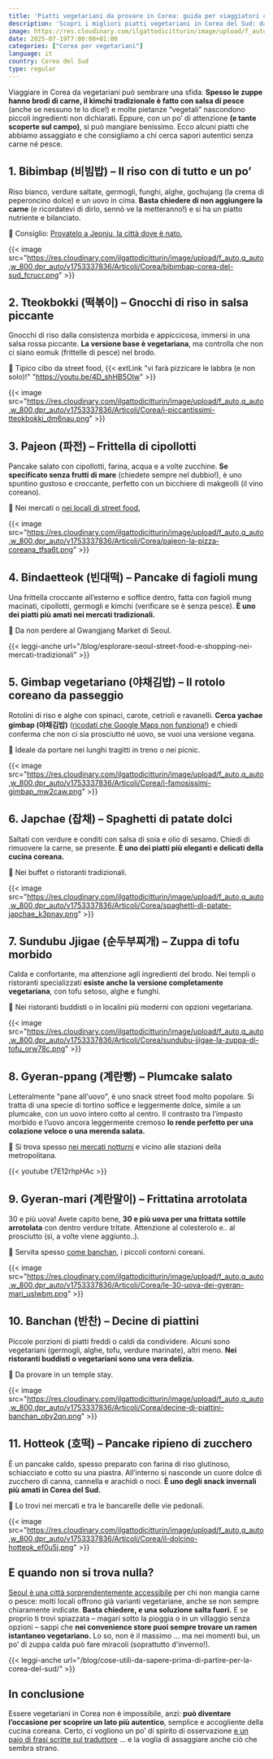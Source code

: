 ```yaml
---
title: 'Piatti vegetariani da provare in Corea: guida per viaggiatori curiosi e affamati'
description: 'Scopri i migliori piatti vegetariani in Corea del Sud: dal bibimbap al tteokbokki, guida pratica con consigli per viaggiatori. Sapori autentici senza carne né pesce!'
image: https://res.cloudinary.com/ilgattodicitturin/image/upload/f_auto,q_auto,w_800,dpr_auto/v1753337749/Articoli/Corea/corea-del-sud-guida-per-vegetariani_nafeth.png
date: 2025-07-19T7:00:00+01:00
categories: ["Corea per vegetariani"]
language: it
country: Corea del Sud
type: regular  
---
```


Viaggiare in Corea da vegetariani può sembrare una sfida. **Spesso le zuppe hanno brodi di carne, il kimchi tradizionale è fatto con salsa di pesce** (anche se nessuno te lo dice!) e molte pietanze “vegetali” nascondono piccoli ingredienti non dichiarati. Eppure, con un po’ di attenzione **(e tante scoperte sul campo)**, si può mangiare benissimo.
Ecco alcuni piatti che abbiamo assaggiato e che consigliamo a chi cerca sapori autentici senza carne né pesce.

## 1. Bibimbap (비빔밥) – Il riso con di tutto e un po’
Riso bianco, verdure saltate, germogli, funghi, alghe, gochujang (la crema di peperoncino dolce) e un uovo in cima. **Basta chiedere di non aggiungere la carne** (e ricordatevi di dirlo, sennò ve la metteranno!) e si ha un piatto nutriente e bilanciato.

📍 Consiglio: [Provatelo a Jeonju, la città dove è nato.](/blog/jeonju-un-viaggio-nella-cultura-e-nei-sapori-della-corea-del-sud)

{{< image src="https://res.cloudinary.com/ilgattodicitturin/image/upload/f_auto,q_auto,w_800,dpr_auto/v1753337836/Articoli/Corea/bibimbap-corea-del-sud_fcrucr.png" >}}

## 2. Tteokbokki (떡볶이) – Gnocchi di riso in salsa piccante
Gnocchi di riso dalla consistenza morbida e appiccicosa, immersi in una salsa rossa piccante. **La versione base è vegetariana**, ma controlla che non ci siano eomuk (frittelle di pesce) nel brodo.

📍 Tipico cibo da street food, {{< extLink "vi farà pizzicare le labbra (e non solo)!" "https://youtu.be/4D_shHB5OIw" >}}

{{< image src="https://res.cloudinary.com/ilgattodicitturin/image/upload/f_auto,q_auto,w_800,dpr_auto/v1753337836/Articoli/Corea/i-piccantissimi-tteokbokki_dm6nau.png" >}}

## 3. Pajeon (파전) – Frittella di cipollotti
Pancake salato con cipollotti, farina, acqua e a volte zucchine. **Se specificato senza frutti di mare** (chiedete sempre nel dubbio!), è uno spuntino gustoso e croccante, perfetto con un bicchiere di makgeolli (il vino coreano).

📍 Nei mercati o [nei locali di street food.](/blog/esplorare-seoul-street-food-e-shopping-nei-mercati-tradizionali)

{{< image src="https://res.cloudinary.com/ilgattodicitturin/image/upload/f_auto,q_auto,w_800,dpr_auto/v1753337836/Articoli/Corea/pajeon-la-pizza-coreana_tfsa6t.png" >}}

## 4. Bindaetteok (빈대떡) – Pancake di fagioli mung
Una frittella croccante all’esterno e soffice dentro, fatta con fagioli mung macinati, cipollotti, germogli e kimchi (verificare se è senza pesce). **È uno dei piatti più amati nei mercati tradizionali.**

📍 Da non perdere al Gwangjang Market di Seoul.

{{< leggi-anche url="/blog/esplorare-seoul-street-food-e-shopping-nei-mercati-tradizionali" >}}

## 5. Gimbap vegetariano (야채김밥) – Il rotolo coreano da passeggio 
Rotolini di riso e alghe con spinaci, carote, cetrioli e ravanelli. **Cerca yachae gimbap (야채김밥)** ([ricodati che Google Maps non funziona!](/blog/corea-del-sud-le-app-da-avere-per-viaggiare-senza-problemi)) e chiedi conferma che non ci sia prosciutto né uovo, se vuoi una versione vegana.

📍 Ideale da portare nei lunghi tragitti in treno o nei picnic.

{{< image src="https://res.cloudinary.com/ilgattodicitturin/image/upload/f_auto,q_auto,w_800,dpr_auto/v1753337836/Articoli/Corea/i-famosissimi-gimbap_mw2caw.png" >}}

## 6. Japchae (잡채) – Spaghetti di patate dolci
Saltati con verdure e conditi con salsa di soia e olio di sesamo. Chiedi di rimuovere la carne, se presente. **È uno dei piatti più eleganti e delicati della cucina coreana.**

📍 Nei buffet o ristoranti tradizionali.

{{< image src="https://res.cloudinary.com/ilgattodicitturin/image/upload/f_auto,q_auto,w_800,dpr_auto/v1753337836/Articoli/Corea/spaghetti-di-patate-japchae_k3pnay.png" >}}

## 7. Sundubu Jjigae (순두부찌개) – Zuppa di tofu morbido
Calda e confortante, ma attenzione agli ingredienti del brodo. Nei templi o ristoranti specializzati **esiste anche la versione completamente vegetariana**, con tofu setoso, alghe e funghi.

📍 Nei ristoranti buddisti o in localini più moderni con opzioni vegetariana.

{{< image src="https://res.cloudinary.com/ilgattodicitturin/image/upload/f_auto,q_auto,w_800,dpr_auto/v1753337836/Articoli/Corea/sundubu-jjigae-la-zuppa-di-tofu_orw78c.png" >}}

## 8. Gyeran-ppang (계란빵) – Plumcake salato
Letteralmente "pane all'uovo", è uno snack street food molto popolare. Si tratta di una specie di tortino soffice e leggermente dolce, simile a un plumcake, con un uovo intero cotto al centro. Il contrasto tra l’impasto morbido e l’uovo ancora leggermente cremoso **lo rende perfetto per una colazione veloce o una merenda salata.**

📍 Si trova spesso [nei mercati notturni](/blog/esplorare-seoul-street-food-e-shopping-nei-mercati-tradizionali) e vicino alle stazioni della metropolitana.

{{< youtube t7E12rhpHAc >}}

## 9. Gyeran-mari (계란말이) – Frittatina arrotolata
30 e più uova! Avete capito bene, **30 e più uova per una frittata sottile arrotolata** con dentro verdure tritate. Attenzione al colesterolo e.. al prosciutto (sì, a volte viene aggiunto..).

📍 Servita spesso [come banchan](#10-banchan-반찬--decine-di-piattini), i piccoli contorni coreani.

{{< image src="https://res.cloudinary.com/ilgattodicitturin/image/upload/f_auto,q_auto,w_800,dpr_auto/v1753337836/Articoli/Corea/le-30-uova-dei-gyeran-mari_uslwbm.png" >}}

## 10. Banchan (반찬) – Decine di piattini 
Piccole porzioni di piatti freddi o caldi da condividere. Alcuni sono vegetariani (germogli, alghe, tofu, verdure marinate), altri meno. **Nei ristoranti buddisti o vegetariani sono una vera delizia.**

📍 Da provare in un temple stay.

{{< image src="https://res.cloudinary.com/ilgattodicitturin/image/upload/f_auto,q_auto,w_800,dpr_auto/v1753337836/Articoli/Corea/decine-di-piattini-banchan_oby2qn.png" >}}

## 11. Hotteok (호떡) – Pancake ripieno di zucchero
È un pancake caldo, spesso preparato con farina di riso glutinoso, schiacciato e cotto su una piastra. All’interno si nasconde un cuore dolce di zucchero di canna, cannella e arachidi o noci. **È uno degli snack invernali più amati in Corea del Sud.**

📍 Lo trovi nei mercati e tra le bancarelle delle vie pedonali.

{{< image src="https://res.cloudinary.com/ilgattodicitturin/image/upload/f_auto,q_auto,w_800,dpr_auto/v1753337836/Articoli/Corea/il-dolcino-hotteok_ef0u5j.png" >}}

## E quando non si trova nulla?
[Seoul è una città sorprendentemente accessibile](/blog/seoul-cosa-vedere-4-giorni-itinerario-completo/) per chi non mangia carne o pesce: molti locali offrono già varianti vegetariane, anche se non sempre chiaramente indicate. **Basta chiedere, e una soluzione salta fuori.** E se proprio ti trovi spiazzata – magari sotto la pioggia o in un villaggio senza opzioni – sappi che **nei convenience store puoi sempre trovare un ramen istantaneo vegetariano.** Lo so, non è il massimo … ma nei momenti bui, un po’ di zuppa calda può fare miracoli (soprattutto d'inverno!).

{{< leggi-anche url="/blog/cose-utili-da-sapere-prima-di-partire-per-la-corea-del-sud/" >}}

##  In conclusione
Essere vegetariani in Corea non è impossibile, anzi: **può diventare l’occasione per scoprire un lato più autentico**, semplice e accogliente della cucina coreana. Certo, ci vogliono un po’ di spirito di osservazione [e un paio di frasi scritte sul traduttore](/blog/corea-del-sud-le-app-da-avere-per-viaggiare-senza-problemi) … e la voglia di assaggiare anche ciò che sembra strano. 